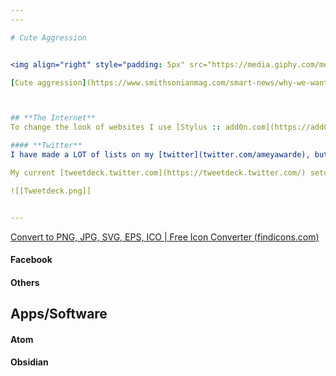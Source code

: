 ```yaml
---
---

# Cute Aggression


<img align="right" style="padding: 5px" src="https://media.giphy.com/media/wKQRIoFXsQIGA/giphy.gif" width="200" alt text="cute hucky puppies turning their heads soo cutely"> 

[Cute aggression](https://www.smithsonianmag.com/smart-news/why-we-want-squeeze-cute-little-things-180971143/) is a very real and regular part of my life (can you stan puppies? my family definitely stans puppies.), and, while new  doesn't *quite* reach the level of cute aggression, I *have* recently started **aggressively cute-ifying my digital life.** Darkmode everywhere is nice for my eyeballs but terrible for my aesthetic sense + ADHD. Time for a change!



## **The Internet**
To change the look of websites I use [Stylus :: add0n.com](https://add0n.com/stylus.html)

#### **Twitter**
I have made a LOT of lists on my [twitter](twitter.com/ameyawarde), but I never, ever remember to check them ([[ADHD: Out of Sight Out of Mind]]). 😞 So, I was (overly) excited to find [MultiRow TweetDeck](https://multirow.page/), which allows you to stack columns so you can see most, if not all, of the things you want to see.  😍 My columns are a combo of main feed, lists, some tags I follow (#AcademicTwitter, #twitterhistorians) and my notifications. 

My current [tweetdeck.twitter.com](https://tweetdeck.twitter.com/) setup!

![[Tweetdeck.png]]


---
```






	
	
[Convert to PNG, JPG, SVG, EPS, ICO | Free Icon Converter (findicons.com)](https://findicons.com/convert)
#### **Facebook**

#### **Others**
## **Apps/Software**
#### **Atom**
#### **Obsidian**
